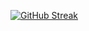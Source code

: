 [![GitHub Streak](https://streak-stats.demolab.com/?user=vaibhavc121)](https://git.io/streak-stats)
